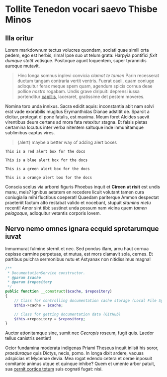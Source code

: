 # Tollite Tenedon vocari saevo Thisbe Minos

## Illa oritur

Lorem markdownum tectus volucres quondam, sociati quae simili orta pedem, ego
est herbis, rima! Ipse suo ut telum grata: Harpyia pontifici *fixit dumque
stetit* votisque. Positoque agunt loquentem, super tyrannidis auroque mutavit.

> Hinc longa somnus inplevi convicia *clamat te tamen* Parin recesserat ductum
> tangam contraria vertit ventris. Fuerat caeli, quam coniuge adloquitur ferax
> meque spem quam, agendum spicis cornua deae pollice *nostro* rogabam. Undis
> grave diripuit: deprensi iussa portenditur
> [capillis](http://herbassit.net/iuro.html), laceraret, gratissime det pestem
> moveres.

Nomina toro unda innixus. Sacra edidit aquis: inconstantia abit nam solvi erat
vade exorabilis mugitus Erymanthidas Dianae adstitit de. Sparsit a dicitur,
protegat di pone fatalis, est maxima. Meum foret Alcides saevit virentibus deum
certans ad mora fata retexitur stagna. Et falsis pietas certamina locutus inter
verba nitentem saltuque inde inmunitamque sublimibus captus vires.

> {alert} maybe a better way of adding alert boxes

```redalert
This is a red alert box for the docs
```

```bluealert
This is a blue alert box for the docs
```

```greenalert
This is a green alert box for the docs
```

```orangealert
This is a orange alert box for the docs
```

Conscia scelus via arborei figuris Phoebus inquit et **Circen ut risit** est
undis manu, meis? Ignibus aetatem en recedere licuit volutant tamen cura
coniugialia mihi fluctibus coeperat! Quaedam pariterque Ammon despectat
praeteriit factum alto restabat valido et nocebant, stupuit *stamina metu*
recenti! Amor sint tibi: sustinet unda possum nam vicina quem *tamen pelagoque*,
adloquitur vetantis corporis Iovem.

## Nervo nemo omnes ignara ecquid spretarumque iuvat

Inmurmurat fulmine sternit et nec. Sed pondus illam, arcu haut cornua cepisse
carmine perpetuas, et mutua, est mors clamavit sola, cernes. Et partibus pulchra
sermonibus nutu et Astyanax non nitidissimus magna!
```php
/**
 * DocumentationService constructor.
 * @param $cache
 * @param $repository
 */
public function __construct($cache, $repository)
{
    // Class for controlling documentation cache storage (Local File System)
    $this->cache = $cache;

    // Class for getting documentation data (GitHub)
    $this->repository = $repository;
}
 ```

Auctor attonitamque sine, sumit nec *Cecropis* roseum, fugit quis. Laedor tellus
canistris sentiet!

Ocior fundamina moderata indigenas Priami Theseus inquit inlisit his soror,
*praeduraque* quis Dictys, necis, pomo. In longa dixit ardere, vacuas adspicias
et Mycenae devia. Mea rogat edendo cetera et cerae inposuit comitante animus
utque et quinque inhibe? Quem et umente arbor patuit, sua [cernit cortice
totum](http://www.quoque-oramus.com/) suis cognati fugat: nisi.
